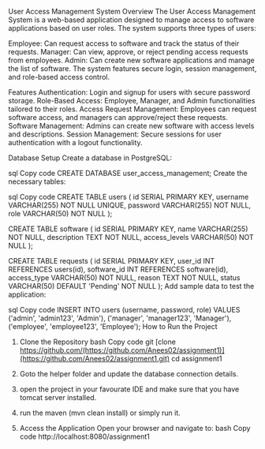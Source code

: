 User Access Management System
Overview
The User Access Management System is a web-based application designed to manage access to software applications based on user roles. The system supports three types of users:

Employee: Can request access to software and track the status of their requests.
Manager: Can view, approve, or reject pending access requests from employees.
Admin: Can create new software applications and manage the list of software.
The system features secure login, session management, and role-based access control.

Features
Authentication: Login and signup for users with secure password storage.
Role-Based Access: Employee, Manager, and Admin functionalities tailored to their roles.
Access Request Management: Employees can request software access, and managers can approve/reject these requests.
Software Management: Admins can create new software with access levels and descriptions.
Session Management: Secure sessions for user authentication with a logout functionality.

Database Setup
Create a database in PostgreSQL:

sql
Copy code
CREATE DATABASE user_access_management;
Create the necessary tables:

sql
Copy code
CREATE TABLE users (
    id SERIAL PRIMARY KEY,
    username VARCHAR(255) NOT NULL UNIQUE,
    password VARCHAR(255) NOT NULL,
    role VARCHAR(50) NOT NULL
);

CREATE TABLE software (
    id SERIAL PRIMARY KEY,
    name VARCHAR(255) NOT NULL,
    description TEXT NOT NULL,
    access_levels VARCHAR(50) NOT NULL
);

CREATE TABLE requests (
    id SERIAL PRIMARY KEY,
    user_id INT REFERENCES users(id),
    software_id INT REFERENCES software(id),
    access_type VARCHAR(50) NOT NULL,
    reason TEXT NOT NULL,
    status VARCHAR(50) DEFAULT 'Pending' NOT NULL
);
Add sample data to test the application:

sql
Copy code
INSERT INTO users (username, password, role) VALUES
('admin', 'admin123', 'Admin'),
('manager', 'manager123', 'Manager'),
('employee', 'employee123', 'Employee');
How to Run the Project
1. Clone the Repository
bash
Copy code
git [clone https://github.com/(https://github.com/Anees02/assignment1)](https://github.com/Anees02/assignment1.git)
cd assignment1

2. Goto the helper folder and update the database connection details.

3. open the project in your favourate IDE and make sure that you have tomcat server installed.

4. run the maven (mvn clean install) or simply run it.

5. Access the Application
Open your browser and navigate to:
bash
Copy code
http://localhost:8080/assignment1
